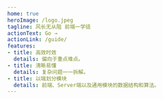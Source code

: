 ```yaml
---
home: true
heroImage: /logo.jpeg
tagline: 风长无从阻 前端一学徒
actionText: Go →
actionLink: /guide/
features:
- title: 高效时效
  details: 偏向于重点难点。
- title: 清晰易懂
  details: 复杂问题一一拆解。
- title: 以端划分模块
  details: 前端、Server端以及通用模块的数据结构和算法。
---
```

